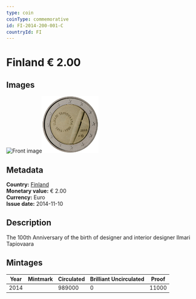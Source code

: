 ```yaml
---
type: coin
coinType: commemorative
id: FI-2014-200-001-C
countryId: FI
---
```


# Finland € 2.00

## Images

<img src="../../Images/common-2007-200.webp" height="150" alt="Front image"><img src="Images/FI-2014-200-001.webp" height="150" alt="Back image">

## Metadata

**Country:** [Finland](../../Countries/Finland/index.md)\
**Monetary value:** € 2.00\
**Currency:** Euro\
**Issue date:** 2014-11-10

## Description

The 100th Anniversary of the birth of designer and interior designer Ilmari Tapiovaara

## Mintages

| Year | Mintmark | Circulated | Brilliant Uncirculated | Proof |
| ---- | -------- | ---------- | ---------------------- | ----- |
| 2014 |          | 989000     | 0                      | 11000 |
